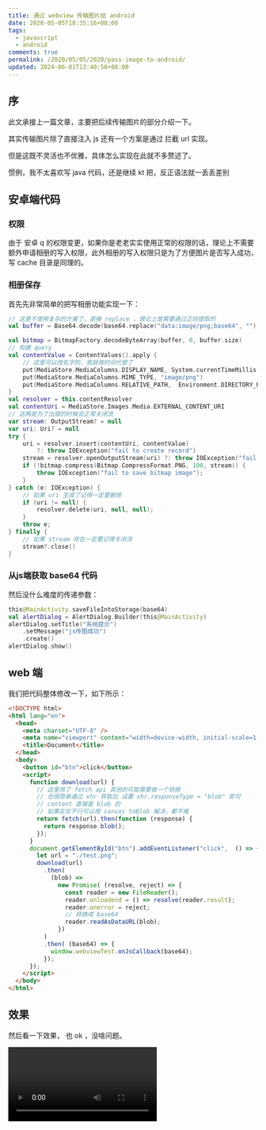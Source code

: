 ```yaml
---
title: 通过 webview 传输图片给 android
date: 2020-05-05T18:35:16+08:00
tags:
  - javascript
  - android
comments: true
permalink: /2020/05/05/2020/pass-image-to-android/
updated: 2024-06-01T13:40:50+08:00
---
```


## 序

此文承接上一篇文章，主要把后续传输图片的部分介绍一下。

其实传输图片除了直接注入 js 还有一个方案是通过 拦截 url 实现。

但是这既不灵活也不优雅，具体怎么实现在此就不多赘述了。

惯例，我不太喜欢写 java 代码，还是继续 kt 把，反正语法就一丢丢差别

## 安卓端代码

### 权限

由于 安卓 q 的权限变更，如果你是老老实实使用正常的权限的话，理论上不需要额外申请相册的写入权限，此外相册的写入权限只是为了方便图片是否写入成功，写 cache 目录是同理的。

### 相册保存

首先先非常简单的把写相册功能实现一下：

```kotlin
// 这里不使用复杂的方案了，直接 replace ，理论上是需要通过正则提取的
val buffer = Base64.decode(base64.replace("data:image/png;base64", ""), Base64.DEFAULT)

val bitmap = BitmapFactory.decodeByteArray(buffer, 0, buffer.size)
// 构建 query
val contentValue = ContentValues().apply {
    // 这里可以改名字的，我就用时间代替了 
    put(MediaStore.MediaColumns.DISPLAY_NAME, System.currentTimeMillis().toString())
    put(MediaStore.MediaColumns.MIME_TYPE, "image/png")
    put(MediaStore.MediaColumns.RELATIVE_PATH,  Environment.DIRECTORY_PICTURES)
}
val resolver = this.contentResolver
val contentUri = MediaStore.Images.Media.EXTERNAL_CONTENT_URI
// 这两是为了出错的时候会正常关闭流
var stream: OutputStream? = null
var uri: Uri? = null
try {
    uri = resolver.insert(contentUri, contentValue)
        ?: throw IOException("fail to create record")
    stream = resolver.openOutputStream(uri) ?: throw IOException("fail to get output stream");
    if (!bitmap.compress(Bitmap.CompressFormat.PNG, 100, stream)) {
        throw IOException("fail to save bitmap image");
    }
} catch (e: IOException) {
    // 如果 uri 生成了记得一定要删除 
    if (uri != null) {
        resolver.delete(uri, null, null);
    }
    throw e;
} finally {
    // 如果 stream 存在一定要记得关闭流
    stream?.close()
}
```

### 从js端获取 base64 代码
然后没什么难度的传递参数：

```kotlin
this@MainActivity.saveFileIntoStorage(base64)
val alertDialog = AlertDialog.Builder(this@MainActivity)
alertDialog.setTitle("系统提示")
    .setMessage("js传图成功")
    .create()
alertDialog.show()
```

## web 端

我们把代码整体修改一下，如下所示：

```html
<!DOCTYPE html>
<html lang="en">
  <head>
    <meta charset="UTF-8" />
    <meta name="viewport" content="width=device-width, initial-scale=1.0" />
    <title>Document</title>
  </head>
  <body>
    <button id="btn">click</button>
    <script>
      function download(url) {
        // 这里用了 fetch api 其他的可能需要做一个转换
        // 也很简单通过 xhr 获取后 设置 xhr.responseType = "blob" 即可
        // content 直接是 blob 的
        // 如果实在不行可以用 canvas toBlob 解决，都不难
        return fetch(url).then(function (response) {
          return response.blob();
        });
      }
      document.getElementById("btn").addEventListener("click",  () => {
        let url = "./test.png";
        download(url)
          .then(
            (blob) =>
              new Promise( (resolve, reject) => {
                const reader = new FileReader();
                reader.onloadend = () => resolve(reader.result);
                reader.onerror = reject;
                // 转换成 base64 
                reader.readAsDataURL(blob);
              })
          )
          .then( (base64) => {
            window.webviewTest.onJsCallback(base64);
          });
      });
    </script>
  </body>
</html>

```

## 效果

然后看一下效果， 也 ok ，没啥问题。

<video src="https://cdn.iceprosurface.com/upload/md/video/2020-05-05-10-30-45.mp4" controls />

## 后记

我记得之前听我一个做安卓的同学说 安卓 那边是可以直接用 blob 的，但是我找了一圈，委实并未找到相关的 api ，即使相似的也只有 sql.blob 这东西感觉也不像，那还是老老实实用 base 64折腾把。

相比较 拦截 url ，这里传输的图片要大很多。

实测是 大约1.5M以下的图片通过地址栏传输是没啥问题的，而函数传输在 10M 以内实测是没有什么问题。

至于再大的图片，您就老老实实挂一个 http 本地服务，用 tcp 上传得了（大家都省事儿），要知道前端这个速度转换一个 10M 的图片少说4秒起步，在走各种管线，跑安卓在转换 走 fs，着实慢得无法接受。

在虚拟机上 10M 的图片需要花费约 8 秒的时间来传输，如果使用 jpg 压缩后（85%质量）直接走 http可比这快多了。 